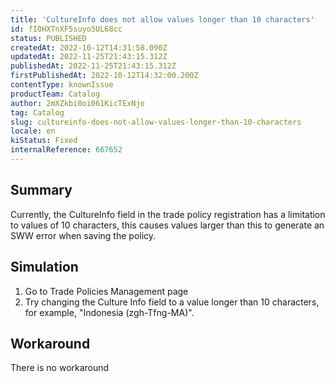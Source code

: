 ```yaml
---
title: 'CultureInfo does not allow values longer than 10 characters'
id: fI0HXTnXF5suyo5UL68cc
status: PUBLISHED
createdAt: 2022-10-12T14:31:58.090Z
updatedAt: 2022-11-25T21:43:15.312Z
publishedAt: 2022-11-25T21:43:15.312Z
firstPublishedAt: 2022-10-12T14:32:00.200Z
contentType: knownIssue
productTeam: Catalog
author: 2mXZkbi0oi061KicTExNjo
tag: Catalog
slug: cultureinfo-does-not-allow-values-longer-than-10-characters
locale: en
kiStatus: Fixed
internalReference: 667652
---
```


## Summary


Currently, the CultureInfo field in the trade policy registration has a limitation to values of 10 characters, this causes values larger than this to generate an SWW error when saving the policy.



## Simulation



1. Go to Trade Policies Management page
2. Try changing the Culture Info field to a value longer than 10 characters, for example, "Indonesia (zgh-Tfng-MA)".



## Workaround


There is no workaround

